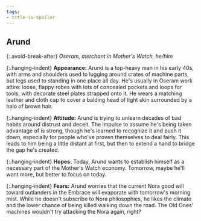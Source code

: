 ```yaml
---
tags:
- title-is-spoiler
---
```


## Arund

{:.avoid-break-after}
_Oseram, merchant in Mother's Watch, he/him_

{:.hanging-indent}
**Appearance:** Arund is a top-heavy man in his early 40s, with arms and shoulders used to lugging around crates of machine parts, but legs used to standing in one place all day.
He's usually in Oseram work attire: loose, flappy robes with lots of concealed pockets and loops for tools, with decorate steel plates strapped onto it.
He wears a matching leather and cloth cap to cover a balding head of light skin surrounded by a halo of brown hair.

{:.hanging-indent}
**Attitude:** Arund is trying to unlearn decades of bad habits around distrust and deceit.
The impulse to assume he's being taken advantage of is strong, though he's learned to recognize it and push it down, especially for people who've proven themselves to deal fairly.
This leads to him being a little distant at first, but then to extend a hand to bridge the gap he's created.

{:.hanging-indent}
**Hopes:** Today, Arund wants to establish himself as a necessary part of the Mother's Watch economy.
Tomorrow, maybe he'll want more, but better to focus on today.

{:.hanging-indent}
**Fears:** Arund worries that the current Nora good will toward outlanders in the Embrace will evaporate with tomorrow's morning mist.
While he doesn't subscribe to Nora philosophies, he likes the climate and the lower chance of being killed walking down the road.
The Old Ones' machines wouldn't try attacking the Nora again, right?
